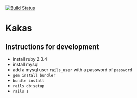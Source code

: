[![Build Status](https://travis-ci.org/kir-dev/kakas.svg?branch=master)](https://travis-ci.org/kir-dev/kakas)

# Kakas

## Instructions for development

* install ruby 2.3.4
* install mysql
* add a mysql user `rails_user` with a password of `password`
* `gem install bundler`
* `bundle install`
* `rails db:setup`
* `rails s`
